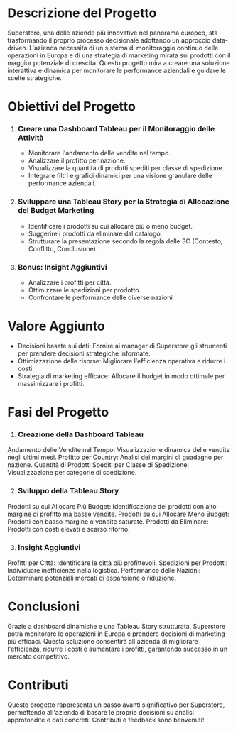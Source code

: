 # Descrizione del Progetto

Superstore, una delle aziende più innovative nel panorama europeo, sta trasformando il proprio processo decisionale adottando un approccio data-driven. L'azienda necessita di un sistema di monitoraggio continuo delle operazioni in Europa e di una strategia di marketing mirata sui prodotti con il maggior potenziale di crescita. Questo progetto mira a creare una soluzione interattiva e dinamica per monitorare le performance aziendali e guidare le scelte strategiche.

# Obiettivi del Progetto
1. ### Creare una Dashboard Tableau per il Monitoraggio delle Attività
      - Monitorare l'andamento delle vendite nel tempo.
      - Analizzare il profitto per nazione.
      - Visualizzare la quantità di prodotti spediti per classe di spedizione.
      - Integrare filtri e grafici dinamici per una visione granulare delle performance aziendali.
2. ### Sviluppare una Tableau Story per la Strategia di Allocazione del Budget Marketing
      - Identificare i prodotti su cui allocare più o meno budget.
      - Suggerire i prodotti da eliminare dal catalogo.
      - Strutturare la presentazione secondo la regola delle 3C (Contesto, Conflitto, Conclusione).
3. ### Bonus: Insight Aggiuntivi
      - Analizzare i profitti per città.
      - Ottimizzare le spedizioni per prodotto.
      - Confrontare le performance delle diverse nazioni.

# Valore Aggiunto

- Decisioni basate sui dati: Fornire ai manager di Superstore gli strumenti per prendere decisioni strategiche           informate.
- Ottimizzazione delle risorse: Migliorare l'efficienza operativa e ridurre i costi.
- Strategia di marketing efficace: Allocare il budget in modo ottimale per massimizzare i profitti.

# Fasi del Progetto
1. ### Creazione della Dashboard Tableau
   
Andamento delle Vendite nel Tempo: Visualizzazione dinamica delle vendite negli ultimi mesi.
Profitto per Country: Analisi dei margini di guadagno per nazione.
Quantità di Prodotti Spediti per Classe di Spedizione: Visualizzazione per categorie di spedizione.

2. ### Sviluppo della Tableau Story
Prodotti su cui Allocare Più Budget: Identificazione dei prodotti con alto margine di profitto ma basse vendite.
Prodotti su cui Allocare Meno Budget: Prodotti con basso margine o vendite saturate.
Prodotti da Eliminare: Prodotti con costi elevati e scarso ritorno.

3. ### Insight Aggiuntivi
Profitti per Città: Identificare le città più profittevoli.
Spedizioni per Prodotti: Individuare inefficienze nella logistica.
Performance delle Nazioni: Determinare potenziali mercati di espansione o riduzione.

# Conclusioni

Grazie a dashboard dinamiche e una Tableau Story strutturata, Superstore potrà monitorare le operazioni in Europa e prendere decisioni di marketing più efficaci. Questa soluzione consentirà all'azienda di migliorare l'efficienza, ridurre i costi e aumentare i profitti, garantendo successo in un mercato competitivo.

# Contributi
Questo progetto rappresenta un passo avanti significativo per Superstore, permettendo all'azienda di basare le proprie decisioni su analisi approfondite e dati concreti.
Contributi e feedback sono benvenuti!
